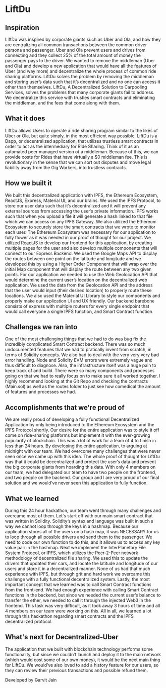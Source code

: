 # LiftDu
## Inspiration

LiftDu was inspired by corporate giants such as Uber and Ola, and how they are centralizing all common transactions between the common driver persona and passenger. Uber and Ola prevent users and drives from connecting and they collect 25% of the total amount of money the passenger pays to the driver. We wanted to remove the middleman (Uber and Ola) and develop a new application that would have all the features of Uber (and way more) and decentralize the whole process of common ride sharing platforms. LiftDu solves the problem by removing the middleman and storing user’s data such that it’s decentralized and no one can access it other than themselves. LiftDu, A Decentralized Solution to Carpooling Services, solves the problems that many corporate giants fail to address. We decentralize this service with trustles smart contracts and eliminating the middleman, and the fees that come along with them.

## What it does

LiftDu allows Users to operate a ride sharing program similar to the likes of Uber or Ola, but quite simply, in the most efficient way possible. LiftDu is a Dapp, or decentralized application, that utilizes trustless smart contracts in order to act as the intermediary for Ride Sharing. Think of it as an automated peer managed version of a middleman. Because of this, we can provide costs for Rides that have virtually a $0 middleman fee. This is revolutionary in the sense that we can sort out disputes and move legal liability away from the Gig Workers, into trustless contracts.

## How we built it

We built this decentralized application with IPFS, the Ethereum Ecosystem, ReactJS, Express, Material UI, and our brains. We used the IPFS Protocol, to store our user data such that it’s decentralized and it will prevent any external sources from accessing the user’s private information. IPFS works such that when you upload a file it will generate a hash linked to that file which we can access on any IPFS Gateway. We also utilized the Ethereum Ecosystem to securely store the smart contracts that we wrote to monitor each user. The Ethereum Ecosystem was necessary for our application to fully flower as it was needed in our proof of thought for our project. We utilized ReactJS to develop our frontend for this application, by creating multiple pages for the user and also develop multiple components that will connect to our Express Backend. We used the Google Maps API to display the routes between one point on the latitude and longitude and we developed this by using a Higher Order Component that will wrap over the initial Map component that will display the route between any two given points. For our application we needed to use the Web Geolocation API that would determine the current user’s location on the decentralized web application. We used the data from the Geolocation API and the address that the user would input (their desired location) to properly route these locations. We also used the Material UI Library to style our components and properly make our application UI and UX friendly. Our backend barebone consists of express with multiple routers for every single endpoint that would call everyone a single IPFS function, and Smart Contract function.

## Challenges we ran into

One of the most challenging things that we had to do was bug fix the incredibly complicated Smart Contract backend. There was so much undocumented features that we had to pratically invent from scratch, in terms of Solidity concepts. We also had to deal with the very very very bad error handling. Node and Solidity EVM errors were extremely vague and thus difficult to diagnose. Also, the infrastructure itself was a huge pain to keep track of and build. There were so many components and processes going on that we had to really focus on to make sure it all worked together. I highly recommend looking at the Git Repo and checking the contracts (Main.sol) as well as the routes folder to just see how comedical the amount of features and processes we had.

## Accomplishments that we're proud of

We are really proud of developing a fully functional Decentralized Application by only being introduced to the Ethereum Ecosystem and the IPFS Protocol shortly. Our desire for the entire application was to style it off come on ride-sharing platforms but implement it with the ever-growing popularity of blockchain. This was a lot of work for a team of 4 to finish in less than 24 hours. By developing the entire application, to arguing at midnight with our team. We had overcome many challenges that were never seen once we came up with this idea. The whole proof of thought for LiftDu was that it could be decentralized and protect the user’s data and prevent the big corporate giants from hoarding this data. With only 4 members on our team, we had delegated our team to have two people on the frontend, and two people on the backend. Our group and I are very proud of our final solution and we would’ve never seen this application to fully function.

## What we learned

During this 24 hour hackathon, our team went through many challenges and overcame most of them. Let's start off with our main smart contract that was written in Solidity. Solidity’s syntax and language was built in such a way we cannot loop through the keys in a hashmap. Because our application stores all of the users on a hash map, it was NECESSARY for us to loop through all possible drivers and send them to the passenger. We need to code our own function to do this, and it allows us to access any key value pair in the hashmap. Next we implement the InterPlanetary File System Protocol, or IPFS, which utilizes the Peer-2-Peer network methodology of decentralized file sharing. We used this to update the drivers that updated their cars, and locate the latitude and longitude of our users and store it in a decentralized manner. None of us had that much experience with IPFS, but through grit and hard work we overcame this challenge with a fully functional decentralized system. Lastly, the most important concept that we learned was to call Smart Contract functions from the front-end. We had enough experience with calling Smart Contract functions in the backend, but since we needed the current user’s balance to transfer the ether, we needed to call it through the injected Web3 in the frontend. This task was very difficult, as it took away 3 hours of time and all 4 members on our team were working on this. All in all, we learned a lot through this hackathon regarding smart contracts and the IPFS decentralized protocol.

## What's next for Decentralized-Uber

The application that we built with blockchain technology performs some functionality, but since we couldn’t launch and deploy it to the main network (which would cost some of our own money), it would be the next main thing for LiftDu. We would’ve also loved to add a history feature for our users, so they can review their previous transactions and possible refund them.

Developed by Garvit Jain
